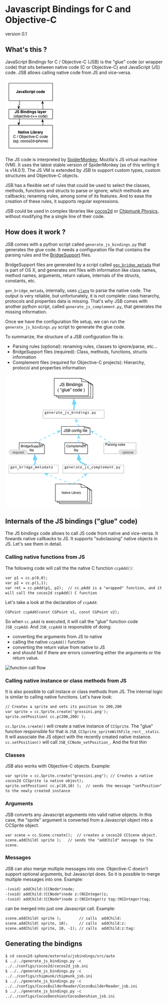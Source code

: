 # Javascript Bindings for C and Objective-C

version 0.1

## What's this ?
JavaScript Bindings for C / Objective-C (JSB) is the "glue" code (or wrapper code) that sits between native code (C or Objective-C) and JavaScript (JS) code.
JSB allows calling native code from JS and vice-versa.

![JSB layer](docs/jsb_intro.png)

The JS code is interpreted by [SpiderMonkey](https://developer.mozilla.org/en-US/docs/SpiderMonkey), Mozilla's JS virtual machine (VM).
It uses the latest stable version of SpiderMonkey (as of this writing it is v14.0.1). The JS VM is extended by JSB to support custom types, custom structures and Objective-C objects.

JSB has a flexible set of rules that could be used to select the classes, methods, functions and structs to parse or ignore; which methods are callbacks; renaming rules, among some of its features. And to ease the creation of these rules, it supports regular expressions.

JSB could be used in complex libraries like [cocos2d](http://www.cocos2d-iphone.org) or [Chipmunk Physics](http://www.chipmunk-physics.net), without modifying the a single line of their code.

## How does it work ?

JSB comes with a python script called `generate_js_bindings.py` that generates the glue code. It needs a configuration file that contains the parsing rules and the [BridgeSupport](http://developer.apple.com/library/mac/#documentation/Darwin/Reference/ManPages/man5/BridgeSupport.5.html) files.

BridgeSupport files are generated by a script called [`gen_bridge_metada`](http://developer.apple.com/library/mac/#documentation/Darwin/Reference/ManPages/man1/gen_bridge_metadata.1.html#//apple_ref/doc/man/1/gen_bridge_metadata) that is part of OS X, and generates xml files with information like class names, method names, arguments, return values, internals of the structs, constants, etc. 

`gen_bridge_metada`, internally, uses [`clang`](http://clang.llvm.org/) to parse the native code. The output is very reliable, but unfortunately, it is not complete: class hierarchy, protocols and properties data is missing. That's why JSB comes with another python script, called `generate_js_complement.py`, that generates the missing information.

Once we have the configuration file setup, we can run the `generate_js_bindings.py` script to generate the glue code.

To summarize, the structure of a JSB configuration file is:

- Parsing rules (optional): renaming rules, classes to ignore/parse, etc...
- BridgeSupport files (required): Class, methods, functions, structs information
- Complement files (required for Objective-C projects): Hierarchy, protocol and properties information

!["glue" code generation](docs/jsb_files.png)


## Internals of the JS bindings ("glue" code)

The JS bindings code allows to call JS code from native and vice-versa. It fowards native callbacks to JS. It supports "subclassing" native objects in JS. Let's see them in detail.

### Calling native functions from JS

The following code will call the the native C function `ccpAdd()`:

	var p1 = cc.p(0,0);
	var p2 = cc.p(1,1);
	var ret = cc.pAdd(p1, p2);  // cc.pAdd is a "wrapped" function, and it will call the cocos2d ccpAdd() C function


Let's take a look at the declaration of `ccpAdd`:

	CGPoint ccpAdd(const CGPoint v1, const CGPoint v2);

So when `cc.pAdd` is executed, it will call the "glue" function code `JSB_ccpAdd`. And `JSB_ccpAdd` is responsible of doing:

- converting the arguments from JS to native
- calling the native `ccpAdd()` function
- converting the return value from native to JS
- and should fail if there are errors converting either the arguments or the return value.

![function call flow](docs/jsb_calls.png)

### Calling native instance or class methods from JS

It is also possible to call instace or class methods from JS. The internal logic is similar to calling native functions. Let's have look:

	// Creates a sprite and sets its position to 200,200
	var sprite = cc.Sprite.create('grossini.png');
	sprite.setPosition( cc.p(200,200) );

`cc.Sprite.create()` will create a native instance of `CCSprite`. The "glue" function responsible for that is `JSB_CCSprite_spriteWithFile_rect__static`. It will associate the JS object with the recently created native instance.
`cc.setPosition()` will call `JSB_CCNode_setPosition_`. And the first thin


### Classes

JSB also works with Objective-C objects. Example:

	var sprite = cc.Sprite.create("grossini.png"); // Creates a native cocos2d CCSprite (a native object);
	sprite.setPosition( cc.p(10,10) );  // sends the message "setPosition" to the newly created instance


### Arguments

JSB converts any Javascript arguments into valid native objects. In this case, the "sprite" argument is converted from a Javascript object into a CCSprite object.

	var scene = cc.Scene.create();  // creates a cocos2d CCScene object.
	scene.addChild( sprite );   // sends the "addChild" message to the scene.


### Messages

JSB can also merge multiple messages into one. Objective-C doesn't support optional arguments, but Javascript does. So it is possible to merge multiple messages into one. Example:

	-(void) addChild:(CCNode*)node;
	-(void) addChild:(CCNode*)node z:(NSInteger)z;
	-(void) addChild:(CCNode*)node z:(NSInteger)z tag:(NSInteger)tag;

can be merged into just one Javascript call. Example:

	scene.addChild( sprite );        // calls  addChild:
	scene.addChild( sprite, 10);     // calls  addChild:z:
	scene.addChild( sprite, 10, -1); // calls  addChild:z:tag: 


## Generating the bindigns

    $ cd cocos2d-iphone/externals/jsbindings/src/auto
    $ ../../generate_js_bindings.py -c ../../configs/cocos2d/cocos2d_jsb.ini 
    $ ../../generate_js_bindings.py -c ../../configs/chipmunk/chipmunk_jsb.ini 
    $ ../../generate_js_bindings.py -c ../../configs/CocosBuilderReader/CocosBuilderReader_jsb.ini 
    $ ../../generate_js_bindings.py -c ../../configs/CocosDenshion/CocosDenshion_jsb.ini 

